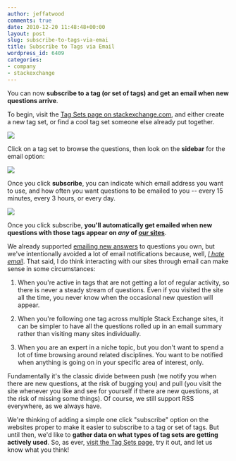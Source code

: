 ```yaml
---
author: jeffatwood
comments: true
date: 2010-12-20 11:48:48+00:00
layout: post
slug: subscribe-to-tags-via-emai
title: Subscribe to Tags via Email
wordpress_id: 6409
categories:
- company
- stackexchange
---
```


You can now **subscribe to a tag (or set of tags) and get an email when new questions arrive**.

To begin, visit the [Tag Sets page on stackexchange.com](http://stackexchange.com/tagsets/popular), and either create a new tag set, or find a cool tag set someone else already put together.

[![](/blog/images/2010-12-20-subscribe-to-tags-via-emai/popular-tag-sets.png)](http://stackexchange.com/tagsets/popular)

Click on a tag set to browse the questions, then look on the **sidebar** for the email option:

![](/blog/images/2010-12-20-subscribe-to-tags-via-emai/tag-set-subscribe.png)

Once you click **subscribe**, you can indicate which email address you want to use, and how often you want questions to be emailed to you -- every 15 minutes, every 3 hours, or every day.

![](/blog/images/2010-12-20-subscribe-to-tags-via-emai/tag-set-subscribe-options.png)

Once you click subscribe, **you'll automatically get emailed when new questions with those tags appear on _any_ of [our sites](http://stackexchange.com/sites)**.

We already supported [emailing new answers](http://blog.stackoverflow.com/2009/05/improved-email-notifications/) to questions you own, but we've intentionally avoided a lot of email notifications because, well, _[I hate email](http://www.codinghorror.com/blog/2008/11/is-email-efail.html)_. That said, I do think interacting with our sites through email can make sense in some circumstances:





  1. When you're active in tags that are not getting a lot of regular activity, so there is never a steady stream of questions. Even if you visited the site all the time, you never know when the occasional new question will appear.

  2. When you're following one tag across multiple Stack Exchange sites, it can be simpler to have all the questions rolled up in an email summary rather than visiting many sites individually.

  3. When you are an expert in a niche topic, but you don't want to spend a lot of time browsing around related disciplines. You want to be notified when anything is going on in your specific area of interest, only.


Fundamentally it's the classic divide between push (we notify you when there are new questions, at the risk of bugging you) and pull (you visit the site whenever you like and see for yourself if there are new questions, at the risk of missing some things). Of course, we still support RSS everywhere, as we always have.

We're thinking of adding a simple one click "subscribe" option on the websites proper to make it easier to subscribe to a tag or set of tags. But until then, we'd like to **gather data on what types of tag sets are getting actively used**. So, as ever, [visit the Tag Sets page](http://stackexchange.com/tagsets/popular), try it out, and let us know what you think!
